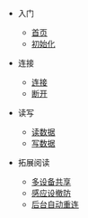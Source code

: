
* 入门
	* [首页](zh-cn/) 
	* [初始化](zh-cn/init)

* 连接
	* [连接](zh-cn/connect)
	* [断开](zh-cn/disconnect)

* 读写
	* [读数据](zh-cn/read)
	* [写数据](zh-cn/write)

* 拓展阅读
	* [多设备共享](zh-cn/multi-share)
	* [感应设撤防](zh-cn/auto-safe)
	* [后台自动重连](zh-cn/auto-connect)